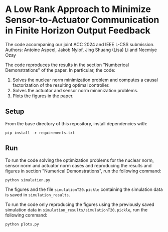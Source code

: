 # A Low Rank Approach to Minimize Sensor-to-Actuator Communication in Finite Horizon Output Feedback

The code accompaning our joint ACC 2024 and IEEE L-CSS submission.
Authors: Antoine Aspeel, Jakob Nylof, Jing Shuang (Lisa) Li and Necmiye Ozay

The code reproduces the results in the section "Numberical Demonstrations" of the paper. In particular, the code:
1. Solves the nuclear norm minimization problem and computes a causal factorization of the resulting optimal controller.
2. Solves the actuator and sensor norm minimization problems.
3. Plots the figures in the paper.

## Setup
From the base directory of this repository, install dependencies with:
~~~~
pip install -r requirements.txt
~~~~

## Run
To run the code solving the optimization problems for the nuclear norm, sensor norm and actuator norm cases and reproducing the results and figures in section "Numerical Demonstrations", run the following command:
~~~~
python simulation.py
~~~~

The figures and the file `simulationT20.pickle` containing the simulation data is saved in `simulation_results`.

To run the code only reproducing the figures using the previously saved simulation data in `simulation_results/simulationT20.pickle`, run the following command:
~~~~
python plots.py
~~~~

